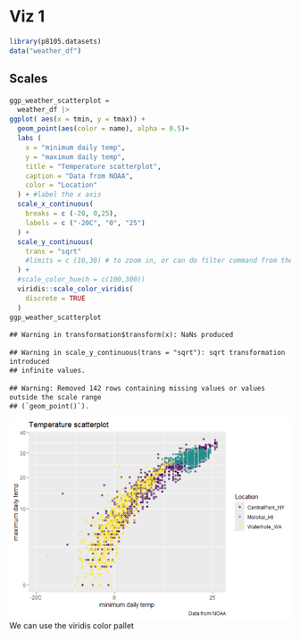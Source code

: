 Viz 1
================

``` r
library(p8105.datasets)
data("weather_df")
```

## Scales

``` r
ggp_weather_scatterplot = 
  weather_df |>
ggplot( aes(x = tmin, y = tmax)) + 
  geom_point(aes(color = name), alpha = 0.5)+
  labs (
    x = "minimum daily temp",
    y = "maximum daily temp",
    title = "Temperature scatterplot",
    caption = "Data from NOAA",
    color = "Location"
  ) + #label the x axis
  scale_x_continuous(
    breaks = c (-20, 0,25),
    labels = c ("-20C", "0", "25")
  ) +
  scale_y_continuous(
    trans = "sqrt"
    #limits = c (10,30) # to zoom in, or can do filter command from the beginning 
  ) +
  #scale_color_hue(h = c(100,300))
  viridis::scale_color_viridis(
    discrete = TRUE
  )
ggp_weather_scatterplot
```

    ## Warning in transformation$transform(x): NaNs produced

    ## Warning in scale_y_continuous(trans = "sqrt"): sqrt transformation introduced
    ## infinite values.

    ## Warning: Removed 142 rows containing missing values or values outside the scale range
    ## (`geom_point()`).

![](20250930_visualization_files/figure-gfm/unnamed-chunk-2-1.png)<!-- -->
We can use the viridis color pallet
